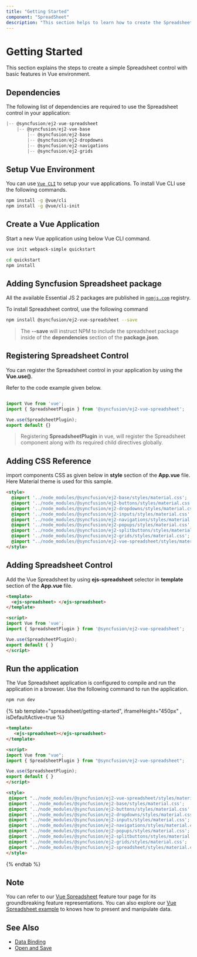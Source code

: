 ```yaml
---
title: "Getting Started"
component: "SpreadSheet"
description: "This section helps to learn how to create the Spreadsheet control in Vue application with its basic features like selection, editing, formatting, importing and exporting to Excel."
---
```


# Getting Started

This section explains the steps to create a simple Spreadsheet control with basic features in Vue environment.

## Dependencies

The following list of dependencies are required to use the Spreadsheet control in your application:

```js
|-- @syncfusion/ej2-vue-spreadsheet
    |-- @syncfusion/ej2-vue-base
        |-- @syncfusion/ej2-base
        |-- @syncfusion/ej2-dropdowns
        |-- @syncfusion/ej2-navigations
        |-- @syncfusion/ej2-grids
```

## Setup Vue Environment

You can use [`Vue CLI`](https://github.com/vuejs/vue-cli) to setup your vue applications.
To install Vue CLI use the following commands.

```bash
npm install -g @vue/cli
npm install -g @vue/cli-init
```

## Create a Vue Application

Start a new Vue application using below Vue CLI command.

```bash
vue init webpack-simple quickstart

cd quickstart
npm install
```

## Adding Syncfusion Spreadsheet package

All the available Essential JS 2 packages are published in [`npmjs.com`](https://www.npmjs.com/~syncfusionorg) registry.

To install Spreadsheet control, use the following command

```bash
npm install @syncfusion/ej2-vue-spreadsheet --save
```

> The **--save** will instruct NPM to include the spreadsheet package inside of the **dependencies** section of the **package.json**.

## Registering Spreadsheet Control

You can register the Spreadsheet control in your application by using the **Vue.use()**.

Refer to the code example given below.

```typescript

import Vue from 'vue';
import { SpreadsheetPlugin } from '@syncfusion/ej2-vue-spreadsheet';

Vue.use(SpreadsheetPlugin);
export default {}
```

> Registering **SpreadsheetPlugin** in vue, will register the Spreadsheet component along with its required child directives globally.

## Adding CSS Reference

import components CSS as given below in **style** section of the **App.vue** file. Here Material theme is used for this sample.

```html
<style>
  @import '../node_modules/@syncfusion/ej2-base/styles/material.css';  
  @import '../node_modules/@syncfusion/ej2-buttons/styles/material.css';  
  @import '../node_modules/@syncfusion/ej2-dropdowns/styles/material.css';  
  @import '../node_modules/@syncfusion/ej2-inputs/styles/material.css';  
  @import '../node_modules/@syncfusion/ej2-navigations/styles/material.css';
  @import '../node_modules/@syncfusion/ej2-popups/styles/material.css';
  @import '../node_modules/@syncfusion/ej2-splitbuttons/styles/material.css';
  @import '../node_modules/@syncfusion/ej2-grids/styles/material.css';
  @import "../node_modules/@syncfusion/ej2-vue-spreadsheet/styles/material.css";
</style>
```

## Adding Spreadsheet Control

Add the Vue Spreadsheet by using **ejs-spreadsheet** selector in **template** section of the **App.vue** file.

```html
<template>
  <ejs-spreadsheet> </ejs-spreadsheet>
</template>

<script>
import Vue from 'vue';
import { SpreadsheetPlugin } from '@syncfusion/ej2-vue-spreadsheet';

Vue.use(SpreadsheetPlugin);
export default { }
</script>
```

## Run the application

The Vue Spreadsheet application is configured to compile and run the application in a browser. Use the following command to run the application.

```bash
npm run dev
```

{% tab template="spreadsheet/getting-started", iframeHeight="450px" , isDefaultActive=true %}

```html
<template>
   <ejs-spreadsheet></ejs-spreadsheet>
</template>

<script>
import Vue from "vue";
import { SpreadsheetPlugin } from "@syncfusion/ej2-vue-spreadsheet";

Vue.use(SpreadsheetPlugin);
export default { }
</script>

<style>
 @import "../node_modules/@syncfusion/ej2-vue-spreadsheet/styles/material.css";
 @import '../node_modules/@syncfusion/ej2-base/styles/material.css';  
 @import '../node_modules/@syncfusion/ej2-buttons/styles/material.css';  
 @import '../node_modules/@syncfusion/ej2-dropdowns/styles/material.css';  
 @import '../node_modules/@syncfusion/ej2-inputs/styles/material.css';  
 @import '../node_modules/@syncfusion/ej2-navigations/styles/material.css';
 @import '../node_modules/@syncfusion/ej2-popups/styles/material.css';
 @import '../node_modules/@syncfusion/ej2-splitbuttons/styles/material.css';
 @import '../node_modules/@syncfusion/ej2-grids/styles/material.css';
 @import "../node_modules/@syncfusion/ej2-spreadsheet/styles/material.css";
</style>
```

{% endtab %}

## Note

You can refer to our [Vue Spreadsheet](https://www.syncfusion.com/vue-ui-components/vue-spreadsheet) feature tour page for its groundbreaking feature representations. You can also explore our [Vue Spreadsheet example](https://ej2.syncfusion.com/vue/demos/#/material/spreadsheet/default.html) to knows how to present and manipulate data.

## See Also

* [Data Binding](./data-binding)
* [Open and Save](./open-save)